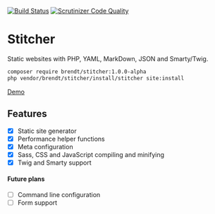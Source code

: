 [![Build Status](https://scrutinizer-ci.com/g/brendt/stitcher/badges/build.png?b=master)](https://scrutinizer-ci.com/g/brendt/stitcher/build-status/master) [![Scrutinizer Code Quality](https://scrutinizer-ci.com/g/brendt/stitcher/badges/quality-score.png?b=master)](https://scrutinizer-ci.com/g/brendt/stitcher/?branch=master)

# Stitcher

Static websites with PHP, YAML, MarkDown, JSON and Smarty/Twig.

```sh
composer require brendt/stitcher:1.0.0-alpha
php vendor/brendt/stitcher/install/stitcher site:install
```

[Demo](http://stitcher.pageon.be/)

## Features

- [X] Static site generator
- [X] Performance helper functions
- [X] Meta configuration
- [X] Sass, CSS and JavaScript compiling and minifying
- [X] Twig and Smarty support

#### Future plans

- [ ] Command line configuration
- [ ] Form support
